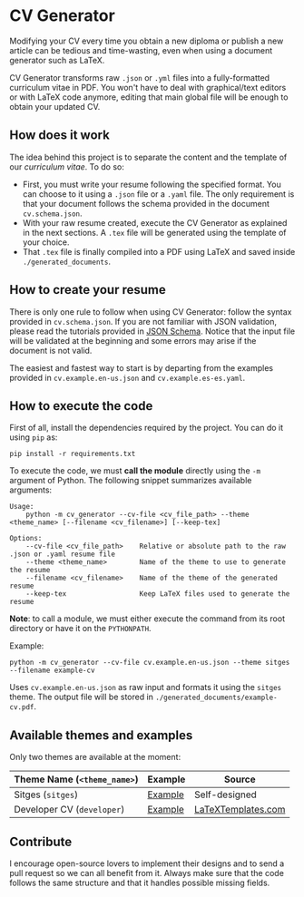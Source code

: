 # CV Generator
Modifying your CV every time you obtain a new diploma or publish a new article can be tedious and time-wasting, even 
when using a document generator such as LaTeX.

CV Generator transforms raw `.json` or `.yml` files into a fully-formatted curriculum vitae in PDF. You won't have to 
deal with graphical/text editors or with LaTeX code anymore, editing that main global file will be enough to obtain your
 updated CV.

## How does it work
The idea behind this project is to separate the content and the template of our _curriculum vitae_. To do so:

* First, you must write your resume following the specified format. You can choose to it using a `.json` file or a 
`.yaml` file. The only requirement is that your document follows the schema provided in the document `cv.schema.json`.
* With your raw resume created, execute the CV Generator as explained in the next sections. A `.tex` file will be 
generated using the template of your choice.
* That `.tex` file is finally compiled into a PDF using LaTeX and saved inside `./generated_documents`.

## How to create your resume
There is only one rule to follow when using CV Generator: follow the syntax provided in `cv.schema.json`. If you are not
 familiar with JSON validation, please read the tutorials provided in [JSON Schema](https://json-schema.org/). Notice 
 that the input file will be validated at the beginning and some errors may arise if the document is not valid.

The easiest and fastest way to start is by departing from the examples provided in `cv.example.en-us.json` and 
`cv.example.es-es.yaml`.

## How to execute the code
First of all, install the dependencies required by the project. You can do it using `pip` as:

```
pip install -r requirements.txt
```

To execute the code, we must **call the module** directly using the `-m` argument of Python. The following 
snippet summarizes available arguments:

```
Usage:
    python -m cv_generator --cv-file <cv_file_path> --theme <theme_name> [--filename <cv_filename>] [--keep-tex]

Options:
    --cv-file <cv_file_path>    Relative or absolute path to the raw .json or .yaml resume file
    --theme <theme_name>        Name of the theme to use to generate the resume
    --filename <cv_filename>    Name of the theme of the generated resume
    --keep-tex                  Keep LaTeX files used to generate the resume
```

**Note**: to call a module, we must either execute the command from its root directory or have it on the `PYTHONPATH`.

Example:

```
python -m cv_generator --cv-file cv.example.en-us.json --theme sitges --filename example-cv
```

Uses `cv.example.en-us.json` as raw input and formats it using the `sitges` theme. The output file will be stored in 
`./generated_documents/example-cv.pdf`.

## Available themes and examples
Only two themes are available at the moment:

|Theme Name (`<theme_name>`)|Example|Source|
|-|-|-|
|Sitges (`sitges`)|[Example](https://www.dropbox.com/s/ht4cm2fhfegzlnv/cv_generator_samples_sitges.pdf?dl=0)|Self-designed|
|Developer CV (`developer`)|[Example](https://www.dropbox.com/s/32b8act7y95b719/cv_generator_samples_developer.pdf?dl=0)|[LaTeXTemplates.com](https://www.latextemplates.com/template/developer-cv)|

## Contribute
I encourage open-source lovers to implement their designs and to send a pull request so we can all benefit from it. 
Always make sure that the code follows the same structure and that it handles possible missing fields.
